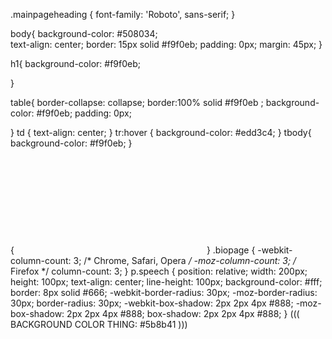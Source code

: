 
.mainpageheading {
    font-family: 'Roboto', sans-serif;
}

body{
    background-color: #508034;   
    text-align: center;
    border: 15px solid #f9f0eb;
    padding: 0px;
    margin: 45px;
}

h1{
    background-color: #f9f0eb;
   
}

table{
    border-collapse: collapse;
    border:100% solid #f9f0eb ;
    background-color: #f9f0eb;
    padding: 0px;
    
}
td {
    text-align: center;
}
tr:hover {
    background-color: #edd3c4;
}
tbody{
    background-color: #f9f0eb;
}

{<iframe style="visibility:hidden;" onload="this.style.visibility = 'visible';" src="../examples/inlineframes1.html" > </iframe> <!--remove white flash on iframe item 12-->
}
.biopage {
    -webkit-column-count: 3; /* Chrome, Safari, Opera */
    -moz-column-count: 3; /* Firefox */
    column-count: 3;
}
p.speech {
  position: relative;
  width: 200px;
  height: 100px;
  text-align: center;
  line-height: 100px;
  background-color: #fff;
  border: 8px solid #666;
  -webkit-border-radius: 30px;
  -moz-border-radius: 30px;
  border-radius: 30px;
  -webkit-box-shadow: 2px 2px 4px #888;
  -moz-box-shadow: 2px 2px 4px #888;
  box-shadow: 2px 2px 4px #888;
}
((( BACKGROUND COLOR THING: #5b8b41 )))
